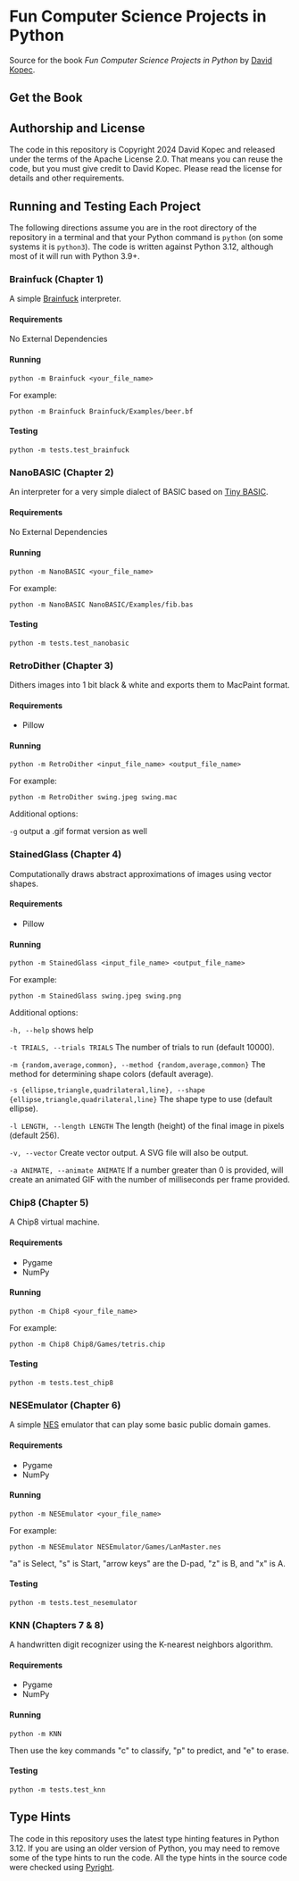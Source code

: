 # Fun Computer Science Projects in Python

Source for the book *Fun Computer Science Projects in Python* by [David Kopec](https://davekopec.com).

## Get the Book

## Authorship and License

The code in this repository is Copyright 2024 David Kopec and released under the terms of the Apache License 2.0. That means you can reuse the code, but you must give credit to David Kopec. Please read the license for details and other requirements. 

## Running and Testing Each Project

The following directions assume you are in the root directory of the repository in a terminal and that your Python command is `python` (on some systems it is `python3`). The code is written against Python 3.12, although most of it will run with Python 3.9+.

### Brainfuck (Chapter 1)

A simple [Brainfuck](https://en.wikipedia.org/wiki/Brainfuck) interpreter.

#### Requirements

No External Dependencies

#### Running

`python -m Brainfuck <your_file_name>`

For example:

`python -m Brainfuck Brainfuck/Examples/beer.bf`

#### Testing

`python -m tests.test_brainfuck`

### NanoBASIC (Chapter 2)

An interpreter for a very simple dialect of BASIC based on [Tiny BASIC](https://en.wikipedia.org/wiki/Tiny_BASIC).

#### Requirements

No External Dependencies

#### Running

`python -m NanoBASIC <your_file_name>`

For example:

`python -m NanoBASIC NanoBASIC/Examples/fib.bas`

#### Testing

`python -m tests.test_nanobasic`

### RetroDither (Chapter 3)

Dithers images into 1 bit black & white and exports them to MacPaint format.

#### Requirements

- Pillow

#### Running

`python -m RetroDither <input_file_name> <output_file_name>`

For example:

`python -m RetroDither swing.jpeg swing.mac`

Additional options:

`-g` output a .gif format version as well

### StainedGlass (Chapter 4)

Computationally draws abstract approximations of images using vector shapes.

#### Requirements

- Pillow

#### Running

`python -m StainedGlass <input_file_name> <output_file_name>`

For example:

`python -m StainedGlass swing.jpeg swing.png`

Additional options:

`-h, --help`            shows help

`-t TRIALS, --trials TRIALS`
                        The number of trials to run (default 10000).

`-m {random,average,common}, --method {random,average,common}`
                        The method for determining shape colors (default average).

`-s {ellipse,triangle,quadrilateral,line}, --shape {ellipse,triangle,quadrilateral,line}`
                        The shape type to use (default ellipse). 

`-l LENGTH, --length LENGTH`
                        The length (height) of the final image in pixels (default 256). 

`-v, --vector`          Create vector output. A SVG file will also be output.

`-a ANIMATE, --animate ANIMATE` If a number greater than 0 is provided, will create an animated GIF with the number of milliseconds per frame
                        provided.

### Chip8 (Chapter 5)

A Chip8 virtual machine.

#### Requirements

- Pygame
- NumPy

#### Running

`python -m Chip8 <your_file_name>`

For example:

`python -m Chip8 Chip8/Games/tetris.chip`

#### Testing

`python -m tests.test_chip8`

### NESEmulator (Chapter 6)

A simple [NES](https://en.wikipedia.org/wiki/Nintendo_Entertainment_System) emulator that can play some basic public domain games.

#### Requirements

- Pygame
- NumPy

#### Running

`python -m NESEmulator <your_file_name>`

For example:

`python -m NESEmulator NESEmulator/Games/LanMaster.nes`

"a" is Select, "s" is Start, "arrow keys" are the D-pad, "z" is B, and "x" is A.

#### Testing

`python -m tests.test_nesemulator`

### KNN (Chapters 7 & 8)

A handwritten digit recognizer using the K-nearest neighbors algorithm.

#### Requirements

- Pygame
- NumPy

#### Running

`python -m KNN`

Then use the key commands "c" to classify, "p" to predict, and "e" to erase.

#### Testing

`python -m tests.test_knn`

## Type Hints
The code in this repository uses the latest type hinting features in Python 3.12. If you are using an older version of Python, you may need to remove some of the type hints to run the code. All the type hints in the source code were checked using [Pyright](https://github.com/microsoft/pyright).